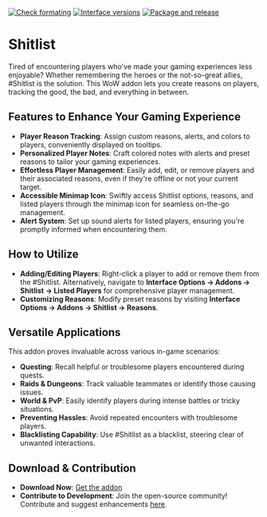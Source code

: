[![Check formating](https://github.com/Limmek/Shitlist/actions/workflows/luacheck.yml/badge.svg)](https://github.com/Limmek/Shitlist/actions/workflows/luacheck.yml)
[![Interface versions](https://github.com/Limmek/Shitlist/actions/workflows/interface-version.yml/badge.svg)](https://github.com/Limmek/Shitlist/actions/workflows/interface-version.yml)
[![Package and release](https://github.com/Limmek/Shitlist/actions/workflows/build.yml/badge.svg)](https://github.com/Limmek/Shitlist/actions/workflows/build.yml)
# Shitlist

Tired of encountering players who've made your gaming experiences less enjoyable? Whether remembering the heroes or the not-so-great allies, #Shitlist is the solution. This WoW addon lets you create reasons on players, tracking the good, the bad, and everything in between.

## Features to Enhance Your Gaming Experience

- **Player Reason Tracking**: Assign custom reasons, alerts, and colors to players, conveniently displayed on tooltips.
- **Personalized Player Notes**: Craft colored notes with alerts and preset reasons to tailor your gaming experiences.
- **Effortless Player Management**: Easily add, edit, or remove players and their associated reasons, even if they're offline or not your current target.
- **Accessible Minimap Icon**: Swiftly access Shitlist options, reasons, and listed players through the minimap icon for seamless on-the-go management.
- **Alert System**: Set up sound alerts for listed players, ensuring you're promptly informed when encountering them.

## How to Utilize

- **Adding/Editing Players**: Right-click a player to add or remove them from the #Shitlist. Alternatively, navigate to **Interface Options -> Addons -> Shitlist -> Listed Players** for comprehensive player management.
- **Customizing Reasons**: Modify preset reasons by visiting **Interface Options -> Addons -> Shitlist -> Reasons**.

## Versatile Applications

This addon proves invaluable across various in-game scenarios:

- **Questing**: Recall helpful or troublesome players encountered during quests.
- **Raids & Dungeons**: Track valuable teammates or identify those causing issues.
- **World & PvP**: Easily identify players during intense battles or tricky situations.
- **Preventing Hassles**: Avoid repeated encounters with troublesome players.
- **Blacklisting Capability**: Use #Shitlist as a blacklist, steering clear of unwanted interactions.

## Download & Contribution

- **Download Now**: [Get the addon](https://github.com/Limmek/Shitlist/releases)
- **Contribute to Development**: Join the open-source community! Contribute and suggest enhancements [here](https://github.com/Limmek/Shitlist).

